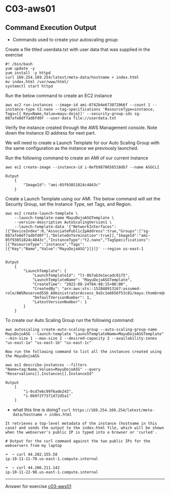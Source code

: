 # C03-aws01

## Command Execution Output
- Commands used to create your autoscaling group:

Create a file titled userdata.txt with user data that was supplied in the exercise

```
#! /bin/bash
yum update -y
yum install -y httpd
curl 169.254.169.254/latest/meta-data/hostname > index.html
mv index.html /var/www/html/
systemctl start httpd
```
Run the below command to create an EC2 instance 

```
aws ec2 run-instances --image-id ami-0742b4e673072066f --count 1 --instance-type t2.nano --tag-specifications 'ResourceType=instance, Tags=[{ Key=Name,Value=mayu-dojo}]' --security-group-ids sg-087afe8df7adbfd0f --user-data file://userdata.txt
```

Verify the instance created through the AWS Management console. Note down the Instance ID address for next part.

We will need to create a Launch Template for our Auto Scaling Group with the same configuration as the instance we previously launched.

Run the following command to create an AMI of our current instance

```
aws ec2 create-image --instance-id i-0efb9878656518db7 --name ASGCLI

Output
    {
        "ImageId": "ami-05f93851824c4843c"
    }
```

Create a Launch Template using our AMI. The below command will set the Security Group, set the Instance Type, set Tags, and Region.

```
aws ec2 create-launch-template \
    --launch-template-name MayuDojoASGTemplate \
    --version-description AutoScalingVersion1 \
    --launch-template-data '{"NetworkInterfaces":[{"DeviceIndex":0,"AssociatePublicIpAddress":true,"Groups":["sg-087afe8df7adbfd0f"],"DeleteOnTermination":true}],"ImageId":"ami-05f93851824c4843c","InstanceType":"t2.nano","TagSpecifications":[{"ResourceType":"instance","Tags":[{"Key":"Name","Value":"MayuDojoASG"}]}]}' --region us-east-1


Output
    {
        "LaunchTemplate": {
            "LaunchTemplateId": "lt-0b7ab3e1ecadc8175",
            "LaunchTemplateName": "MayuDojoASGTemplate",
            "CreateTime": "2022-08-24T04:48:15+00:00",
            "CreatedBy": "arn:aws:sts::152848913167:assumed-role/AWSReservedSSO_AdministratorAccess_9a5c1e6656f53c81/mayu.thombre@contino.io",
            "DefaultVersionNumber": 1,
            "LatestVersionNumber": 1
        }
    }
```

To create our Auto Scaling Group run the following command:


```
aws autoscaling create-auto-scaling-group --auto-scaling-group-name MayuDojoASG --launch-template "LaunchTemplateName=MayuDojoASGTemplate" --min-size 1 --max-size 2 --desired-capacity 2 --availability-zones "us-east-1a" "us-east-1b" "us-east-1c"

Now run the following command to list all the instances created using the MayuDojoASG

aws ec2 describe-instances --filters "Name=tag:Name,Values=MayuDojoASG" --query "Reservations[].Instances[].InstanceId"

Output
    [
        "i-0cd7e6c99f6ade243",
        "i-0b9f2f7371d72d5a1"
    ]
```


- what this line is doing? `curl https://169.254.169.254/latest/meta-data/hostname > index.html`
```
It retrieves a top-level metadata of the instance (hostname in this case) and sends the output to the index.html file, which will be shown when the webserver's public IP is typed into a browser or 'curled'.

# Output for the curl command against the two public IPs for the webservers from my laptop

➜  ~ curl 44.202.155.58
ip-10-11-11-70.us-east-1.compute.internal

➜  ~ curl 44.206.211.142
ip-10-11-22-98.us-east-1.compute.internal
```

***
Answer for exercise [c03-aws01](https://github.com/devopsacademyau/academy/blob/aa1f1af00809616bdc1f8ba1d333b897c331d632/classes/03class/exercises/c03-aws01/README.md)



